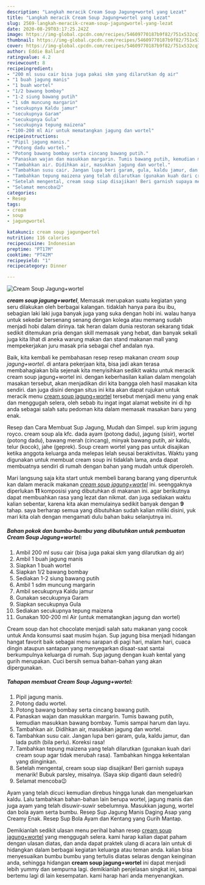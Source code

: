 ```yaml
---
description: "Langkah meracik Cream Soup Jagung+wortel yang Lezat"
title: "Langkah meracik Cream Soup Jagung+wortel yang Lezat"
slug: 2569-langkah-meracik-cream-soup-jagungwortel-yang-lezat
date: 2020-08-29T03:17:25.242Z
image: https://img-global.cpcdn.com/recipes/54609770187b9f82/751x532cq70/cream-soup-jagungwortel-foto-resep-utama.jpg
thumbnail: https://img-global.cpcdn.com/recipes/54609770187b9f82/751x532cq70/cream-soup-jagungwortel-foto-resep-utama.jpg
cover: https://img-global.cpcdn.com/recipes/54609770187b9f82/751x532cq70/cream-soup-jagungwortel-foto-resep-utama.jpg
author: Eddie Ballard
ratingvalue: 4.2
reviewcount: 8
recipeingredient:
- "200 ml susu cair bisa juga pakai skm yang dilarutkan dg air"
- "1 buah jagung manis"
- "1 buah wortel"
- "1/2 bawang bombay"
- "1-2 siung bawang putih"
- "1 sdm muncung margarin"
- "secukupnya Kaldu jamur"
- "secukupnya Garam"
- "secukupnya Gula"
- "secukupnya tepung maizena"
- "100-200 ml Air untuk mematangkan jagung dan wortel"
recipeinstructions:
- "Pipil jagung manis."
- "Potong dadu wortel."
- "Potong bawang bombay serta cincang bawang putih."
- "Panaskan wajan dan masukkan margarin. Tumis bawang putih, kemudian masukkan bawang bombay. Tumis sampai harum dan layu."
- "Tambahkan air. Didihkan air, masukkan jagung dan wortel."
- "Tambahkan susu cair. Jangan lupa beri garam, gula, kaldu jamur, dan lada putih (bila perlu). Koreksi rasa!"
- "Tambahkan tepung maizena yang telah dilarutkan (gunakan kuah dari cream soup agar tidak merubah rasa). Tambahkan hingga kekentalan yang diinginkan."
- "Setelah mengental, cream soup siap disajikan! Beri garnish supaya menarik! Bubuk parsley, misalnya. (Saya skip diganti daun seledri)"
- "Selamat mencoba😉"
categories:
- Resep
tags:
- cream
- soup
- jagungwortel

katakunci: cream soup jagungwortel 
nutrition: 116 calories
recipecuisine: Indonesian
preptime: "PT17M"
cooktime: "PT42M"
recipeyield: "1"
recipecategory: Dinner

---
```



![Cream Soup Jagung+wortel](https://img-global.cpcdn.com/recipes/54609770187b9f82/751x532cq70/cream-soup-jagungwortel-foto-resep-utama.jpg)

<b><i>cream soup jagung+wortel</i></b>, Memasak merupakan suatu kegiatan yang seru dilakukan oleh berbagai kalangan. tidaklah hanya para ibu ibu, sebagian laki laki juga banyak juga yang suka dengan hobi ini. walau hanya untuk sekedar bersenang senang dengan kolega atau memang sudah menjadi hobi dalam dirinya. tak heran dalam dunia restoran sekarang tidak sedikit ditemukan pria dengan skill memasak yang hebat, dan banyak sekali juga kita lihat di aneka warung makan dan stand makanan mall yang mempekerjakan juru masak pria sebagai chef andalan nya.

Baik, kita kembali ke pembahasan resep resep makanan <i>cream soup jagung+wortel</i>. di antara pekerjaan kita, bisa jadi akan terasa membahagiakan bila sejenak kita menyisihkan sedikit waktu untuk meracik cream soup jagung+wortel ini. dengan keberhasilan kalian dalam mengolah masakan tersebut, akan menjadikan diri kita bangga oleh hasil masakan kita sendiri. dan juga disini dengan situs ini kita akan dapat rujukan untuk meracik menu <u>cream soup jagung+wortel</u> tersebut menjadi menu yang enak dan menggugah selera, oleh sebab itu ingat ingat alamat website ini di hp anda sebagai salah satu pedoman kita dalam memasak masakan baru yang enak.

Resep dan Cara Membuat Sup Jagung, Mudah dan Simpel. sup krim jagung royco. cream soup ala kfc. dada ayam (potong dadu), jagung (sisir), wortel (potong dadu), bawang merah (cincang), minyak bawang putih, air kaldu, telur (kocok), jahe (geprek). Soup cream wortel yang pas untuk disajikan ketika anggota keluarga anda melepas lelah seusai beraktivitas. Waktu yang digunakan untuk membuat cream soup ini tidaklah lama, anda dapat membuatnya sendiri di rumah dengan bahan yang mudah untuk diperoleh.


Mari langsung saja kita start untuk membeli barang barang yang diperuntuk kan dalam meracik makanan <u><i>cream soup jagung+wortel</i></u> ini. seenggaknya diperlukan <b>11</b> komposisi yang dibutuhkan di makanan ini. agar berikutnya dapat membuahkan rasa yang lezat dan nikmat. dan juga sediakan waktu kalian sebentar, karena kita akan memulainya sedikit banyak dengan <b>9</b> tahap. saya berharap semua yang dibutuhkan sudah kalian miliki disini, yuk mari kita olah dengan mengamati dulu bahan baku selanjutnya ini.

<!--inarticleads1-->

##### Bahan pokok dan bumbu-bumbu yang dibutuhkan untuk pembuatan Cream Soup Jagung+wortel:

1. Ambil 200 ml susu cair (bisa juga pakai skm yang dilarutkan dg air)
1. Ambil 1 buah jagung manis
1. Siapkan 1 buah wortel
1. Siapkan 1/2 bawang bombay
1. Sediakan 1-2 siung bawang putih
1. Ambil 1 sdm muncung margarin
1. Ambil secukupnya Kaldu jamur
1. Gunakan secukupnya Garam
1. Siapkan secukupnya Gula
1. Sediakan secukupnya tepung maizena
1. Gunakan 100-200 ml Air (untuk mematangkan jagung dan wortel)


Cream soup dan hot chocolate menjadi salah satu makanan yang cocok untuk Anda konsumsi saat musim hujan. Sup jagung bisa menjadi hidangan hangat favorit baik sebagai menu sarapan di pagi hari, malam hari, cuaca dingin ataupun santapan yang menyegarkan disaat-saat santai berkumpulnya keluarga di rumah. Sup jagung dengan kuah kental yang gurih merupakan. Cuci bersih semua bahan-bahan yang akan dipergunakan. 

<!--inarticleads2-->

##### Tahapan membuat Cream Soup Jagung+wortel:

1. Pipil jagung manis.
1. Potong dadu wortel.
1. Potong bawang bombay serta cincang bawang putih.
1. Panaskan wajan dan masukkan margarin. Tumis bawang putih, kemudian masukkan bawang bombay. Tumis sampai harum dan layu.
1. Tambahkan air. Didihkan air, masukkan jagung dan wortel.
1. Tambahkan susu cair. Jangan lupa beri garam, gula, kaldu jamur, dan lada putih (bila perlu). Koreksi rasa!
1. Tambahkan tepung maizena yang telah dilarutkan (gunakan kuah dari cream soup agar tidak merubah rasa). Tambahkan hingga kekentalan yang diinginkan.
1. Setelah mengental, cream soup siap disajikan! Beri garnish supaya menarik! Bubuk parsley, misalnya. (Saya skip diganti daun seledri)
1. Selamat mencoba😉


Ayam yang telah dicuci kemudian direbus hingga lunak dan mengeluarkan kaldu. Lalu tambahkan bahan-bahan lain berupa wortel, jagung manis dan juga ayam yang telah disuwir-suwir sebelumnya. Masukkan jagung, wortel dan bola ayam serta bumbu. Resep Sup Jagung Manis Daging Asap yang Creamy Enak. Resep Sup Bola Ayam dan Kentang yang Gurih Mantap. 

Demikianlah sedikit ulasan menu perihal bahan resep <u>cream soup jagung+wortel</u> yang menggugah selera. kami harap kalian dapat paham dengan ulasan diatas, dan anda dapat praktek ulang di acara lain untuk di hidangkan dalam berbagai kegiatan keluarga atau teman anda. kalian bisa menyesuaikan bumbu bumbu yang tertulis diatas selaras dengan keinginan anda, sehingga hidangan <b>cream soup jagung+wortel</b> ini dapat menjadi lebih yummy dan sempurna lagi. demikianlah penjelasan singkat ini, sampai bertemu lagi di lain kesempatan. kami harap hari anda menyenangkan.
